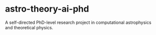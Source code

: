 # astro-theory-ai-phd
A self-directed PhD-level research project in computational astrophysics and theoretical physics.
